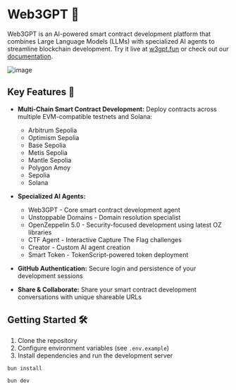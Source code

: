 # Web3GPT 🚀

Web3GPT is an AI-powered smart contract development platform that combines Large Language Models (LLMs) with specialized AI agents to streamline blockchain development. Try it live at [w3gpt.fun](https://w3gpt.fun) or check out our [documentation](https://w3gpt.fun/docs).

![image](https://pbs.twimg.com/profile_banners/1881145355326386176/1737335267/1500x500)

## Key Features 🌟

- **Multi-Chain Smart Contract Development:** Deploy contracts across multiple EVM-compatible testnets and Solana:

  - Arbitrum Sepolia
  - Optimism Sepolia
  - Base Sepolia
  - Metis Sepolia
  - Mantle Sepolia
  - Polygon Amoy
  - Sepolia
  - Solana

- **Specialized AI Agents:**

  - Web3GPT - Core smart contract development agent
  - Unstoppable Domains - Domain resolution specialist
  - OpenZeppelin 5.0 - Security-focused development using latest OZ libraries
  - CTF Agent - Interactive Capture The Flag challenges
  - Creator - Custom AI agent creation
  - Smart Token - TokenScript-powered token deployment

- **GitHub Authentication:** Secure login and persistence of your development sessions

- **Share & Collaborate:** Share your smart contract development conversations with unique shareable URLs

## Getting Started 🛠️

1. Clone the repository
2. Configure environment variables (see `.env.example`)
3. Install dependencies and run the development server

```bash
bun install
```

```bash
bun dev
```

